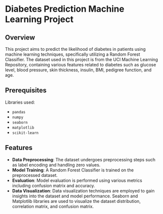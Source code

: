 # Diabetes Prediction Machine Learning Project

## Overview

This project aims to predict the likelihood of diabetes in patients using machine learning techniques, specifically utilizing a Random Forest Classifier. The dataset used in this project is from the UCI Machine Learning Repository, containing various features related to diabetes such as glucose level, blood pressure, skin thickness, insulin, BMI, pedigree function, and age.

## Prerequisites

Libraries used:

- `pandas`
- `numpy`
- `seaborn`
- `matplotlib`
- `scikit-learn`

## Features

- **Data Preprocessing**: The dataset undergoes preprocessing steps such as label encoding and handling zero values.
- **Model Training**: A Random Forest Classifier is trained on the preprocessed dataset.
- **Evaluation**: Model evaluation is performed using various metrics including confusion matrix and accuracy.
- **Data Visualization**: Data visualization techniques are employed to gain insights into the dataset and model performance. Seaborn and Matplotlib libraries are used to visualize the dataset distribution, correlation matrix, and confusion matrix.

